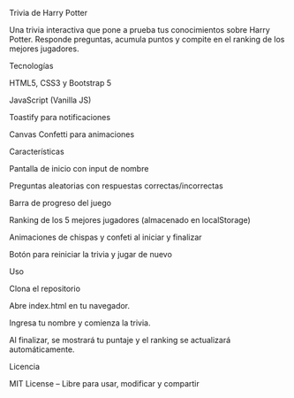 Trivia de Harry Potter

Una trivia interactiva que pone a prueba tus conocimientos sobre Harry Potter. Responde preguntas, acumula puntos y compite en el ranking de los mejores jugadores.



Tecnologías

HTML5, CSS3 y Bootstrap 5

JavaScript (Vanilla JS)

Toastify para notificaciones

Canvas Confetti para animaciones



Características

Pantalla de inicio con input de nombre

Preguntas aleatorias con respuestas correctas/incorrectas

Barra de progreso del juego

Ranking de los 5 mejores jugadores (almacenado en localStorage)

Animaciones de chispas y confeti al iniciar y finalizar

Botón para reiniciar la trivia y jugar de nuevo


Uso

Clona el repositorio

Abre index.html en tu navegador.

Ingresa tu nombre y comienza la trivia.

Al finalizar, se mostrará tu puntaje y el ranking se actualizará automáticamente.



Licencia

MIT License – Libre para usar, modificar y compartir
